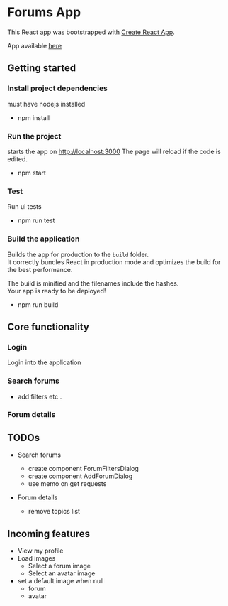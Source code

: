 # Forums App

This React app was bootstrapped with [Create React App](https://github.com/facebook/create-react-app).

App available [here](https://forums-app.herokuapp.com/)

## Getting started

### Install project dependencies

must have nodejs installed

- npm install

### Run the project

starts the app on [http://localhost:3000](http://localhost:3000)
The page will reload if the code is edited.

- npm start

### Test

Run ui tests

- npm run test

### Build the application

Builds the app for production to the `build` folder.\
It correctly bundles React in production mode and optimizes the build for the best performance.

The build is minified and the filenames include the hashes.\
Your app is ready to be deployed!

- npm run build

## Core functionality

### Login

Login into the application

### Search forums

- add filters etc..

### Forum details

## TODOs

- Search forums

  - create component ForumFiltersDialog
  - create component AddForumDialog
  - use memo on get requests

- Forum details
  - remove topics list

## Incoming features

- View my profile
- Load images
  - Select a forum image
  - Select an avatar image
- set a default image when null
  - forum
  - avatar
